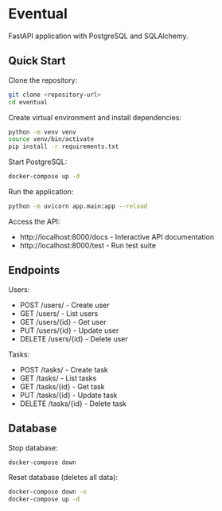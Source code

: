 # Eventual

FastAPI application with PostgreSQL and SQLAlchemy.

## Quick Start

Clone the repository:
```bash
git clone <repository-url>
cd eventual
```

Create virtual environment and install dependencies:
```bash
python -m venv venv
source venv/bin/activate
pip install -r requirements.txt
```

Start PostgreSQL:
```bash
docker-compose up -d
```

Run the application:
```bash
python -m uvicorn app.main:app --reload
```

Access the API:
- http://localhost:8000/docs - Interactive API documentation
- http://localhost:8000/test - Run test suite

## Endpoints

Users:
- POST /users/ - Create user
- GET /users/ - List users
- GET /users/{id} - Get user
- PUT /users/{id} - Update user
- DELETE /users/{id} - Delete user

Tasks:
- POST /tasks/ - Create task
- GET /tasks/ - List tasks
- GET /tasks/{id} - Get task
- PUT /tasks/{id} - Update task
- DELETE /tasks/{id} - Delete task

## Database

Stop database:
```bash
docker-compose down
```

Reset database (deletes all data):
```bash
docker-compose down -v
docker-compose up -d
```
